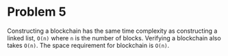 # Problem 5

Constructing a blockchain has the same time complexity as constructing a linked list, 
`O(n)` where `n` is the number of blocks.  Verifying a blockchain also takes `O(n)`.
The space requirement for blockchain is `O(n)`.